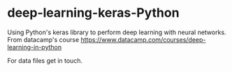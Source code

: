 # deep-learning-keras-Python
Using Python's keras library to perform deep learning with neural networks. From datacamp's course https://www.datacamp.com/courses/deep-learning-in-python

For data files get in touch.
